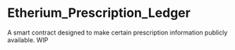 # Etherium_Prescription_Ledger
A smart contract designed to make certain prescription information publicly available. WIP 
